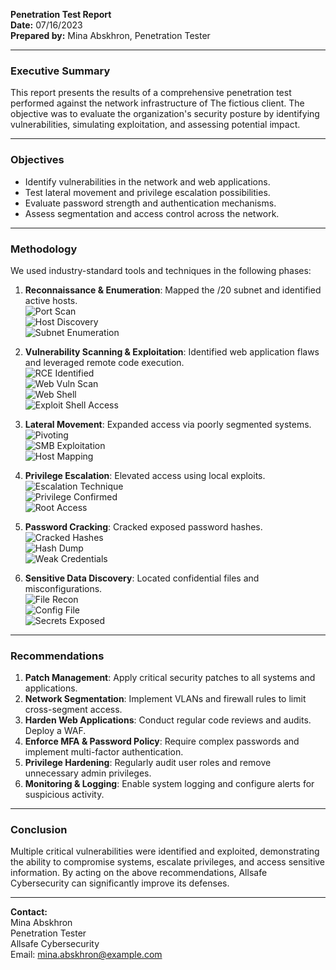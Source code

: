 **Penetration Test Report**  
**Date:** 07/16/2023  
**Prepared by:** Mina Abskhron, Penetration Tester  

---

### Executive Summary
This report presents the results of a comprehensive penetration test performed against the network infrastructure of The fictious client. The objective was to evaluate the organization's security posture by identifying vulnerabilities, simulating exploitation, and assessing potential impact.


---

### Objectives
- Identify vulnerabilities in the network and web applications.
- Test lateral movement and privilege escalation possibilities.
- Evaluate password strength and authentication mechanisms.
- Assess segmentation and access control across the network.

---

### Methodology
We used industry-standard tools and techniques in the following phases:
1. **Reconnaissance & Enumeration**: Mapped the /20 subnet and identified active hosts.  
   ![Port Scan](https://raw.githubusercontent.com/eldoktor1/Penetration-Test-Report/main/images/page_3_img_1.png)  
   ![Host Discovery](https://raw.githubusercontent.com/eldoktor1/Penetration-Test-Report/main/images/page_3_img_2.png)  
   ![Subnet Enumeration](https://raw.githubusercontent.com/eldoktor1/Penetration-Test-Report/main/images/page_3_img_3.png)  

2. **Vulnerability Scanning & Exploitation**: Identified web application flaws and leveraged remote code execution.  
   ![RCE Identified](https://raw.githubusercontent.com/eldoktor1/Penetration-Test-Report/main/images/page_4_img_3.png)  
   ![Web Vuln Scan](https://raw.githubusercontent.com/eldoktor1/Penetration-Test-Report/main/images/page_4_img_2.png)  
   ![Web Shell](https://raw.githubusercontent.com/eldoktor1/Penetration-Test-Report/main/images/page_4_img_4.png)  
   ![Exploit Shell Access](https://raw.githubusercontent.com/eldoktor1/Penetration-Test-Report/main/images/page_4_img_5.png)

3. **Lateral Movement**: Expanded access via poorly segmented systems.  
   ![Pivoting](https://raw.githubusercontent.com/eldoktor1/Penetration-Test-Report/main/images/page_5_img_1.png)  
   ![SMB Exploitation](https://raw.githubusercontent.com/eldoktor1/Penetration-Test-Report/main/images/page_5_img_2.png)  
   ![Host Mapping](https://raw.githubusercontent.com/eldoktor1/Penetration-Test-Report/main/images/page_6_img_2.png)

4. **Privilege Escalation**: Elevated access using local exploits.  
   ![Escalation Technique](https://raw.githubusercontent.com/eldoktor1/Penetration-Test-Report/main/images/page_6_img_3.png)  
   ![Privilege Confirmed](https://raw.githubusercontent.com/eldoktor1/Penetration-Test-Report/main/images/page_6_img_4.png)  
   ![Root Access](https://raw.githubusercontent.com/eldoktor1/Penetration-Test-Report/main/images/page_6_img_5.png)

5. **Password Cracking**: Cracked exposed password hashes.  
   ![Cracked Hashes](https://raw.githubusercontent.com/eldoktor1/Penetration-Test-Report/main/images/page_6_img_1.png)  
   ![Hash Dump](https://raw.githubusercontent.com/eldoktor1/Penetration-Test-Report/main/images/page_7_img_1.png)  
   ![Weak Credentials](https://raw.githubusercontent.com/eldoktor1/Penetration-Test-Report/main/images/page_7_img_2.png)

6. **Sensitive Data Discovery**: Located confidential files and misconfigurations.  
   ![File Recon](https://raw.githubusercontent.com/eldoktor1/Penetration-Test-Report/main/images/page_7_img_3.png)  
   ![Config File](https://raw.githubusercontent.com/eldoktor1/Penetration-Test-Report/main/images/page_8_img_1.png)  
   ![Secrets Exposed](https://raw.githubusercontent.com/eldoktor1/Penetration-Test-Report/main/images/page_8_img_2.png)

---

### Recommendations
1. **Patch Management**: Apply critical security patches to all systems and applications.
2. **Network Segmentation**: Implement VLANs and firewall rules to limit cross-segment access.
3. **Harden Web Applications**: Conduct regular code reviews and audits. Deploy a WAF.
4. **Enforce MFA & Password Policy**: Require complex passwords and implement multi-factor authentication.
5. **Privilege Hardening**: Regularly audit user roles and remove unnecessary admin privileges.
6. **Monitoring & Logging**: Enable system logging and configure alerts for suspicious activity.

---

### Conclusion
Multiple critical vulnerabilities were identified and exploited, demonstrating the ability to compromise systems, escalate privileges, and access sensitive information. By acting on the above recommendations, Allsafe Cybersecurity can significantly improve its defenses.

---

**Contact:**  
Mina Abskhron  
Penetration Tester  
Allsafe Cybersecurity  
Email: mina.abskhron@example.com
